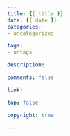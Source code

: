 ```yaml
---
title: {{ title }}
date: {{ date }}
categories:
- uncategorized

tags:
- untags

description:

comments: false

link:

top: false

copyright: true

---
```

